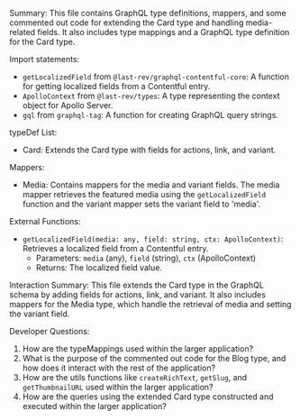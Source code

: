 Summary:
This file contains GraphQL type definitions, mappers, and some commented out code for extending the Card type and handling media-related fields. It also includes type mappings and a GraphQL type definition for the Card type.

Import statements:
- `getLocalizedField` from `@last-rev/graphql-contentful-core`: A function for getting localized fields from a Contentful entry.
- `ApolloContext` from `@last-rev/types`: A type representing the context object for Apollo Server.
- `gql` from `graphql-tag`: A function for creating GraphQL query strings.

typeDef List:
- Card: Extends the Card type with fields for actions, link, and variant.

Mappers:
- Media: Contains mappers for the media and variant fields. The media mapper retrieves the featured media using the `getLocalizedField` function and the variant mapper sets the variant field to 'media'.

External Functions:
- `getLocalizedField(media: any, field: string, ctx: ApolloContext)`: Retrieves a localized field from a Contentful entry.
  - Parameters: `media` (any), `field` (string), `ctx` (ApolloContext)
  - Returns: The localized field value.

Interaction Summary:
This file extends the Card type in the GraphQL schema by adding fields for actions, link, and variant. It also includes mappers for the Media type, which handle the retrieval of media and setting the variant field.

Developer Questions:
1. How are the typeMappings used within the larger application?
2. What is the purpose of the commented out code for the Blog type, and how does it interact with the rest of the application?
3. How are the utils functions like `createRichText`, `getSlug`, and `getThumbnailURL` used within the larger application?
4. How are the queries using the extended Card type constructed and executed within the larger application?
